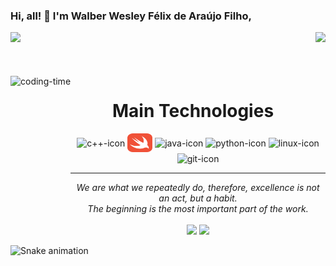 ### Hi, all! 👋 I'm Walber Wesley Félix de Araújo Filho,

<div>
  
  <img  height="180em" src="https://github-readme-stats.vercel.app/api?username=walber-araujo&show_icons=true&theme=tokyonight"/>
  <img align="right" height="150em" src="https://github-readme-stats.vercel.app/api/top-langs/?username=walber-araujo&layout=compact&langs_count=16&theme=tokyonight"/>
</div>
<br>

<div align="center">
  <a href="https://github.com/walber-araujo/">
  </a>
</div>
<br>

<div  align="center"> 
  <div style="display: inline_block"><br>
    <img align="left" height="250" alt="coding-time" src="code.gif">
    <h1 align="center">Main Technologies</h1>
    <img align="center" height="30" width="40" alt="c++-icon" src="https://raw.githubusercontent.com/jmnote/z-icons/master/svg/cpp.svg">
    <img align="center" height="30" width="40" alt="linux-icon" src="https://github.com/tandpfun/skill-icons/blob/main/icons/Swift.svg">
    <img align="center" height="30" width="40" alt="java-icon" src="https://raw.githubusercontent.com/jmnote/z-icons/master/svg/java.svg">
    <img align="center" height="30" width="40" alt="python-icon"  src="https://raw.githubusercontent.com/Thomas-George-T/Thomas-George-T/master/assets/python.svg">
    <img align="center" height="30" width="40" alt="linux-icon" src="https://raw.githubusercontent.com/Thomas-George-T/Thomas-George-T/master/assets/linux-tux.svg">
    <img align="center" height="30" width="40" alt="git-icon" src="https://raw.githubusercontent.com/jmnote/z-icons/master/svg/git.svg">
   </div>
    
<hr>
<p align="center">
   <i>We are what we repeatedly do, therefore, excellence is not an act, but a habit.</i>
   <br>
   <i>The beginning is the most important part of the work.</i>
   <br>
<br>
<a target="_blank" href="mailto:walber.wesley.felix.araujo.filho@ccc.ufcg.edu.br"><img src="https://img.shields.io/badge/Gmail-D14836?style=for-the-badge&logo=gmail&logoColor=white"></img></a>
<a target="_blank" href="https://www.instagram.com/walber.araujo_/profilecard/?igsh=MTdnMmJ2a2ZmMWV2eg"><img src="https://img.shields.io/badge/Instagram-E4405F?style=for-the-badge&logo=instagram&logoColor=white"></img></a>
<br>
</p>       
</div>
  
![Snake animation](https://github.com/LuigiGF/LuigiGF/blob/output/github-contribution-grid-snake.svg)
